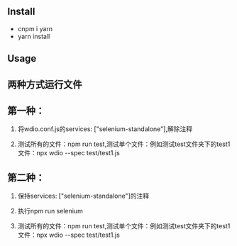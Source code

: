 ## Install

- cnpm i yarn 
- yarn install

## Usage

## 两种方式运行文件
## 第一种：

1. 将wdio.conf.js的services: ["selenium-standalone"],解除注释

2. 测试所有的文件：npm run test,测试单个文件：例如测试test文件夹下的test1文件：npx wdio --spec test/test1.js

## 第二种：

1. 保持services: ["selenium-standalone"]的注释

2. 执行npm run selenium

3. 测试所有的文件：npm run test,测试单个文件：例如测试test文件夹下的test1文件：npx wdio --spec test/test1.js

